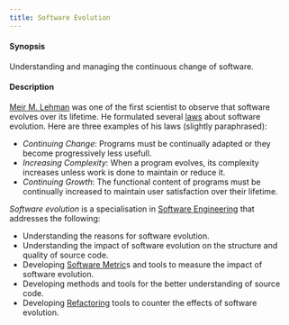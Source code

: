 ```yaml
---
title: Software Evolution
---
```


#### Synopsis

Understanding and managing the continuous change of software.

#### Description

[Meir M. Lehman](http://en.wikipedia.org/wiki/Meir_M._Lehman) was one of the first scientist to observe
that software evolves over its lifetime. He formulated several [laws](http://en.wikipedia.org/wiki/Lehman's_laws_of_software_evolution)
about software evolution. Here are three examples of his laws (slightly paraphrased):

*  _Continuing Change_: Programs must be continually adapted or they become progressively less usefull.
*  _Increasing Complexity_: When a program evolves, its complexity increases unless work is done to maintain or reduce it.
*  _Continuing Growth_: The functional content of programs must be continually increased to maintain user satisfaction over their lifetime.


_Software evolution_ is a specialisation in [Software Engineering](../../Rascalopedia/SoftwareEngineering/index.md) that addresses the following:

*  Understanding the reasons for software evolution.
*  Understanding the impact of software evolution on the structure and quality of source code.
*  Developing [Software Metric](../../Rascalopedia/SoftwareMetric/index.md)s and tools to measure the impact of software evolution.
*  Developing methods and tools for the better understanding of source code.
*  Developing [Refactoring](../../Rascalopedia/Refactoring/index.md) tools to counter the effects of software evolution.


